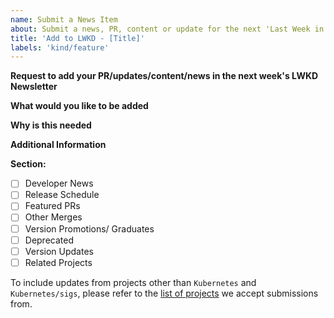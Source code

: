 ```yaml
---
name: Submit a News Item
about: Submit a news, PR, content or update for the next 'Last Week in Kubernetes Development' Newsletter
title: 'Add to LWKD - [Title]'
labels: 'kind/feature'
---
```


**Request to add your PR/updates/content/news in the next week's LWKD Newsletter**
<!-- Please only use this template for submitting content you'd like to feature in the LWKD Newsletter -->
<!-- See https://kubernetes.io/docs/contribute/start/ for guidance on writing an actionable issue description. -->

**What would you like to be added**
<!-- Please provide a detailed description of how this news, feature, or enhancement should function from the reader's perspective -->


**Why is this needed**
<!-- Provide more context of how this information can be used in practice?, who will benefit from this?, why are they being added? -->


**Additional Information**
<!-- Provide any supplementary notes, comments or links related to your submission. If required, you may also attach drawings or mockups to aid in understanding -->

**Section:**
<!-- Choose the most appropriate portion of the newsletter for this information -->
- [ ] Developer News
- [ ] Release Schedule
- [ ] Featured PRs
- [ ] Other Merges
- [ ] Version Promotions/ Graduates
- [ ] Deprecated
- [ ] Version Updates
- [ ] Related Projects

To include updates from projects other than `Kubernetes` and `Kubernetes/sigs`, please refer to the [list of projects]() we accept submissions from.
